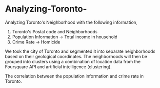 # Analyzing-Toronto-

Analyzing Toronto's Neighborhood with the following information,

1. Toronto's Postal code and Neighborhoods
2. Population Information -> Total income in household
3. Crime Rate -> Homicide 

We took the city of Toronto and segmented it into separate neighborhoods based on their
geological coordinates. The neighborhoods will then be grouped into clusters using a
combination of location data from the Foursquare API and artificial intelligence (clustering).


The correlation between the population information and crime rate in Toronto.
